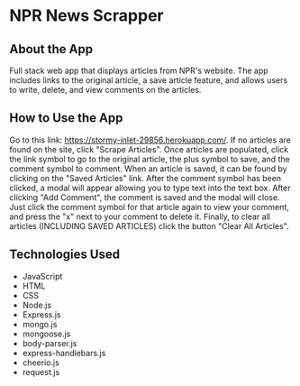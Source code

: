 # NPR News Scrapper

## About the App
Full stack web app that displays articles from NPR's website. The app includes links to the original article, a save article feature, and allows users to write, delete, and view comments on the articles. 

## How to Use the App
Go to this link: https://stormy-inlet-29856.herokuapp.com/. If no articles are found on the site, click "Scrape Articles". Once articles are populated, click the link symbol to go to the original article, the plus symbol to save, and the comment symbol to comment. When an article is saved, it can be found by clicking on the "Saved Articles" link. After the comment symbol has been clicked, a modal will appear allowing you to type text into the text box. After clicking "Add Comment", the comment is saved and the modal will close. Just click the comment symbol for that article again to view your comment, and press the "x" next to your comment to delete it. Finally, to clear all articles (INCLUDING SAVED ARTICLES) click the button "Clear All Articles".

## Technologies Used
* JavaScript
* HTML
* CSS
* Node.js
* Express.js
* mongo.js
* mongoose.js
* body-parser.js
* express-handlebars.js
* cheerio.js
* request.js
